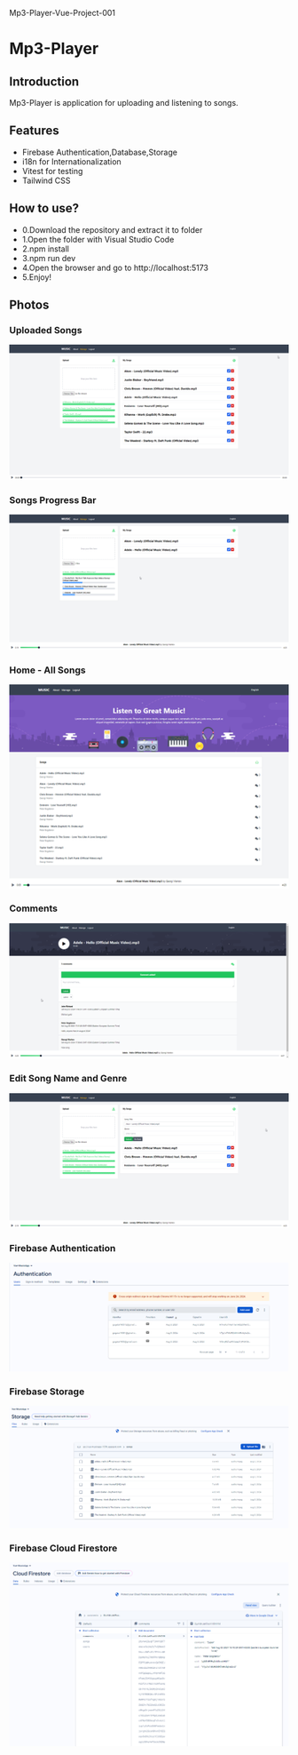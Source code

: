 Mp3-Player-Vue-Project-001

# Mp3-Player

## Introduction

Mp3-Player is application for uploading and listening to songs.

## Features

- Firebase Authentication,Database,Storage
- i18n for Internationalization
- Vitest for testing
- Tailwind CSS

## How to use?

- 0.Download the repository and extract it to folder
- 1.Open the folder with Visual Studio Code
- 2.npm install
- 3.npm run dev
- 4.Open the browser and go to http://localhost:5173
- 5.Enjoy!

## Photos

### Uploaded Songs

![Uploaded Songs](./public/assets/images/1-UploadedSOngs.png)

### Songs Progress Bar

![Songs Progress Bar](./public/assets/images/2-SongsProgressBar.png)

### Home - All Songs

![Home - All Songs](./public/assets/images/3-Home%20-%20All%20Songs.png)

### Comments

![Comments](./public/assets/images/4-comments.png)

### Edit Song Name and Genre

![Edit Song Name and Genre](./public/assets/images/5-Edit%20SongName%20and%20Genre.png)

### Firebase Authentication

![Firebase Authentication](./public/assets/images/6-firebase%20auth.png)

### Firebase Storage

![Firebase Storage](./public/assets/images/7-Firebase%20Storage.png)

### Firebase Cloud Firestore

![Firebase Cloud Firestore](./public/assets/images/8-Firebase%20Cloud%20Firestore.png)
